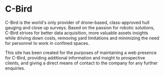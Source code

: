 # C-Bird

C-Bird is the world's only provider of drone-based, class-approved hull gauging and close up surveys. Based on the passion for robotic solutions, C-Bird strives for better data acquisition, more valuable assets insights while driving down costs, removing yard limitations and minimizing the need for personnel to work in confined spaces.

This site has been created for the purposes of maintaining a web presence for C-Bird, providing additional information and insight to prospective clients, and giving a direct means of contact to the company for any further enquiries.